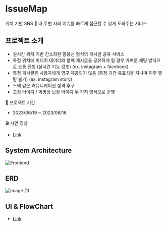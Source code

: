 # IssueMap
위치 기반 SNS
📌 내 주변 사회 이슈를 빠르게 접근할 수 있게 도와주는 서비스

## 프로젝트 소개
- 실시간 위치 기반 간소화된 말풍선 형식의 게시글 공유 서비스
- 특정 위치에 미디어 데이터와 함께 게시글을 공유하게 될 경우 가벼운 채팅 방식으로 소통 진행 (실시간 기능 강조) (ex. instagram + facebook)
- 특정 게시글은 사용자에게 영구 제공되지 않음 (특정 기간 유효성을 지니며 이후 열람 불가) (ex. instagram story)
- 스낵 같은 커뮤니케이션 성격 추구
- 고정 아이디 / 익명성 보장 아이디 두 가지 방식으로 운영

📅 프로젝트 기간
- 2023/06/19 ~ 2023/08/16

🎬 시연 영상
- [Link](https://youtu.be/RVWGnL9tVPU)


## System Architecture


![Frontend](https://github.com/user-attachments/assets/4db2a883-61e7-48b0-b63e-bac596d011b2)

## ERD


![image (1)](https://github.com/user-attachments/assets/c052b7dc-cd85-4d46-bc54-61d65881aa44)

## UI & FlowChart
- [Link](https://www.figma.com/design/3intw018fJlvHekP4CUOO4/ISSUEMAP?node-id=1-2&node-type=canvas&t=n8xJVNIi86sA2aMR-0)
